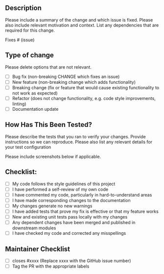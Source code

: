 ## Description

Please include a summary of the change and which issue is fixed. Please also include relevant motivation and context. List any dependencies that are required for this change.

Fixes # (issue)

## Type of change

Please delete options that are not relevant.

- [ ] Bug fix (non-breaking CHANGE which fixes an issue)
- [ ] New feature (non-breaking change which adds functionality)
- [ ] Breaking change (fix or feature that would cause existing functionality to not work as expected)
- [ ] Refactor (does not change functionality, e.g. code style improvements, linting)
- [ ] Documentation update

## How Has This Been Tested?

Please describe the tests that you ran to verify your changes. Provide instructions so we can reproduce. Please also list any relevant details for your test configuration

Please include screenshots below if applicable.

## Checklist:

- [ ] My code follows the style guidelines of this project
- [ ] I have performed a self-review of my own code
- [ ] I have commented my code, particularly in hard-to-understand areas
- [ ] I have made corresponding changes to the documentation
- [ ] My changes generate no new warnings
- [ ] I have added tests that prove my fix is effective or that my feature works
- [ ] New and existing unit tests pass locally with my changes
- [ ] Any dependent changes have been merged and published in downstream modules
- [ ] I have checked my code and corrected any misspellings

## Maintainer Checklist

- [ ] closes #xxxx (Replace xxxx with the GitHub issue number)
- [ ] Tag the PR with the appropriate labels